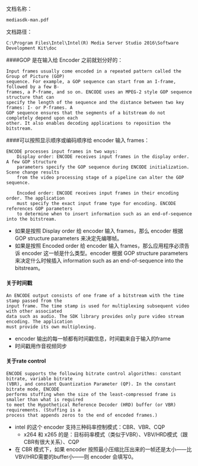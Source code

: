 文档名称：

	mediasdk-man.pdf
文档路径：

	C:\Program Files\Intel\Intel(R) Media Server Studio 2016\Software Development Kit\doc

####GOP 是在输入给 Encoder 之前就划分好的：

	Input frames usually come encoded in a repeated pattern called the Group of Picture (GOP) 
	sequence. For example, a GOP sequence can start from an I-frame, followed by a few B-
	frames, a P-frame, and so on. ENCODE uses an MPEG-2 style GOP sequence structure that can
	specify the length of the sequence and the distance between two key frames: I- or P-frames. A
	GOP sequence ensures that the segments of a bitstream do not completely depend upon each 
	other. It also enables decoding applications to reposition the bitstream. 

####可以按照显示顺序或编码顺序给 encoder 输入 frames：

	ENCODE processes input frames in two ways: 
		Display order: ENCODE receives input frames in the display order. A few GOP structure 
		parameters specify the GOP sequence during ENCODE initialization. Scene change results 
		from the video processing stage of a pipeline can alter the GOP sequence. 

		Encoded order: ENCODE receives input frames in their encoding order. The application 
		must specify the exact input frame type for encoding. ENCODE references GOP parameters 
		to determine when to insert information such as an end-of-sequence into the bitstream. 

* 如果是按照 Display order 给 encoder 输入 frames，那么 encoder 根据 GOP structure parameters 来决定先编哪帧。
* 如果是按照 Encoded order 给 encoder 输入 frames，那么应用程序必须告诉 encoder 这一帧是什么类型。encoder 根据 GOP structure parameters 来决定什么时候插入 information such as an end-of-sequence into the bitstream。

#### 关于时间戳

	An ENCODE output consists of one frame of a bitstream with the time stamp passed from the 
	input frame. The time stamp is used for multiplexing subsequent video with other associated 
	data such as audio. The SDK library provides only pure video stream encoding. The application 
	must provide its own multiplexing.
* encoder 输出的每一帧都有时间戳信息，时间戳来自于输入的frame
* 时间戳用作音视频同步

#### 关于rate control

	ENCODE supports the following bitrate control algorithms: constant bitrate, variable bitrate 
	(VBR), and constant Quantization Parameter (QP). In the constant bitrate mode, ENCODE 
	performs stuffing when the size of the least-compressed frame is smaller than what is required 
	to meet the Hypothetical Reference Decoder (HRD) buffer (or VBR) requirements. (Stuffing is a 
	process that appends zeros to the end of encoded frames.) 
* intel 的这个 encoder 支持三种码率控制模式：CBR、VBR、CQP
	* x264 和 x265 的是：目标码率模式（类似于VBR）、VBV/HRD模式（跟CBR有很大关系）、CQP
* 在 CBR 模式下，如果 encoder 按照最小压缩比压出来的一帧还是太小——比VBV/HRD需要的buffer小——则 encoder 会填写0。  